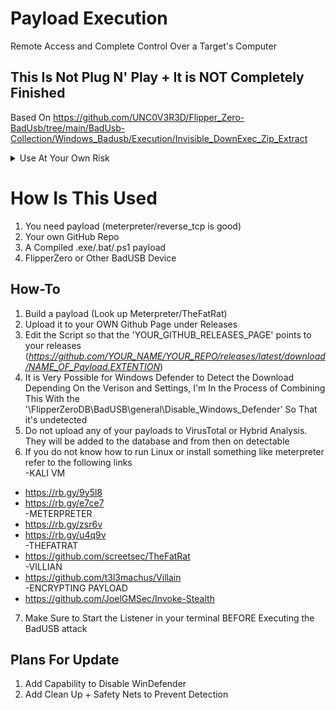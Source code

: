 # Payload Execution
Remote Access and Complete Control Over a Target's Computer

## This Is Not Plug N' Play + It is NOT Completely Finished

Based On https://github.com/UNC0V3R3D/Flipper_Zero-BadUsb/tree/main/BadUsb-Collection/Windows_Badusb/Execution/Invisible_DownExec_Zip_Extract
<details><summary>Use At Your Own Risk</summary>
 * I Am In No Way Responsible For How You Use This *
</details>

# How Is This Used
1. You need payload (meterpreter/reverse_tcp is good)
2. Your own GitHub Repo
3. A Compiled .exe/.bat/.ps1 payload 
5. FlipperZero or Other BadUSB Device

## How-To
1. Build a payload (Look up Meterpreter/TheFatRat)
2. Upload it to your OWN Github Page under Releases
3. Edit the Script so that the 'YOUR_GITHUB_RELEASES_PAGE' points to your releases (*https://github.com/YOUR_NAME/YOUR_REPO/releases/latest/download/NAME_OF_Payload.EXTENTION*)
4. It is Very Possible for Windows Defender to Detect the Download Depending On the Verison and Settings, I'm In the Process of Combining This With the '\FlipperZeroDB\BadUSB\general\Disable_Windows_Defender' So That it's undetected
5. Do not upload any of your payloads to VirusTotal or Hybrid Analysis. They will be added to the database and from then on detectable
6. If you do not know how to run Linux or install something like meterpreter refer to the following links  
   -KALI VM
  * https://rb.gy/9y5l8  
  * https://rb.gy/e7ce7  
   -METERPRETER  
  * https://rb.gy/zsr6v  
  * https://rb.gy/u4q9v  
   -THEFATRAT  
  * https://github.com/screetsec/TheFatRat  
   -VILLIAN  
  * https://github.com/t3l3machus/Villain   
   -ENCRYPTING PAYLOAD  
  * https://github.com/JoelGMSec/Invoke-Stealth  
  
7. Make Sure to Start the Listener in your terminal BEFORE Executing the BadUSB attack

## Plans For Update

1. Add Capability to Disable WinDefender
2. Add Clean Up + Safety Nets to Prevent Detection
